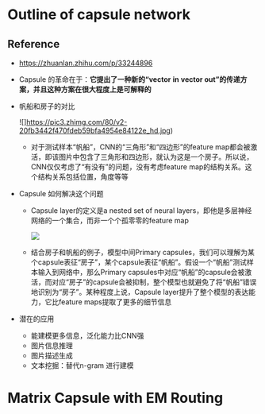 # Outline of capsule network

## Reference

+ https://zhuanlan.zhihu.com/p/33244896

+ Capsule 的革命在于：**它提出了一种新的“vector** **in** **vector out”的传递方案，并且这种方案在很大程度上是可解释的**

+ 帆船和房子的对比

  ![]https://pic3.zhimg.com/80/v2-20fb3442f470fdeb59bfa4954e84122e_hd.jpg)

  + 对于测试样本“帆船”，CNN的“三角形”和“四边形”的feature map都会被激活，即该图片中包含了三角形和四边形，就认为这是一个房子。所以说，CNN仅仅考虑了“有没有”的问题，没有考虑feature map的结构关系。这个结构关系包括位置，角度等等

+ Capsule 如何解决这个问题

  + Capsule layer的定义是a nested set of neural layers，即他是多层神经网络的一个集合，而非一个个孤零零的feature map

    ![](https://pic2.zhimg.com/80/v2-42daa6b0a0ae9b8a07fd270854bc4fd9_hd.jpg)

  + 结合房子和帆船的例子，模型中间Primary capsules，我们可以理解为某个capsule表征“房子”，某个capsule表征“帆船”。假设一个“帆船”测试样本输入到网络中，那么Primary capsules中对应“帆船”的capsule会被激活，而对应“房子”的capsule会被抑制，整个模型也就避免了将“帆船”错误地识别为“房子”。某种程度上说，Capsule layer提升了整个模型的表达能力，它比feature maps提取了更多的细节信息

+ 潜在的应用

  + 能建模更多信息，泛化能力比CNN强
  + 图片信息推理
  + 图片描述生成
  + 文本挖掘：替代n-gram 进行建模



# Matrix Capsule with EM Routing

